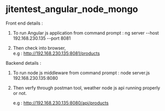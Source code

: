 # jitentest_angular_node_mongo

Front end details : 

1. To run Angular js application from command prompt :
    ng server --host 192.168.230.135 --port 8081
	
2. Then check into browser,  
e.g : http://192.168.230.135:8081/products


Backend details : 

1. To run node js middleware from command prompt :
     node server.js 192.168.230.135:8080

2. Then verfy through postman tool, weather node js api running properly or not.
   
   e.g :  http://192.168.230.135:8080/api/products
   
   